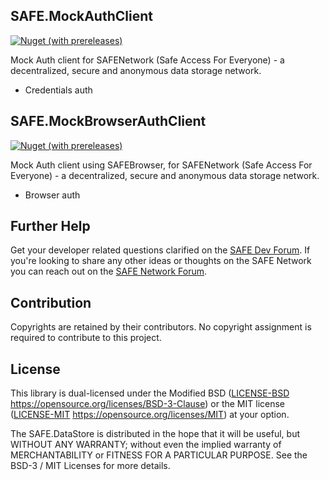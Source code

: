 ## SAFE.MockAuthClient

[![Nuget (with prereleases)](https://img.shields.io/nuget/vpre/SAFE.MockAuthClient.svg)](https://www.nuget.org/packages/SAFE.MockAuthClient)

Mock Auth client for SAFENetwork (Safe Access For Everyone) - a decentralized, secure and anonymous data storage network.

- Credentials auth

## SAFE.MockBrowserAuthClient

[![Nuget (with prereleases)](https://img.shields.io/nuget/vpre/SAFE.MockBrowserAuthClient.svg)](https://www.nuget.org/packages/SAFE.MockBrowserAuthClient)

Mock Auth client using SAFEBrowser, for SAFENetwork (Safe Access For Everyone) - a decentralized, secure and anonymous data storage network.

- Browser auth

## Further Help

Get your developer related questions clarified on the [SAFE Dev Forum](https://forum.safedev.org/). If you're looking to share any other ideas or thoughts on the SAFE Network you can reach out on the [SAFE Network Forum](https://safenetforum.org/).


## Contribution

Copyrights are retained by their contributors. No copyright assignment is required to contribute to this project.


## License

This library is dual-licensed under the Modified BSD ([LICENSE-BSD](LICENSE-BSD) https://opensource.org/licenses/BSD-3-Clause) or the MIT license ([LICENSE-MIT](LICENSE-MIT) https://opensource.org/licenses/MIT) at your option.

The SAFE.DataStore is distributed in the hope that it will be useful, but WITHOUT ANY WARRANTY; without even the implied warranty of MERCHANTABILITY or FITNESS FOR A PARTICULAR PURPOSE. See the BSD-3 / MIT Licenses for more details.
